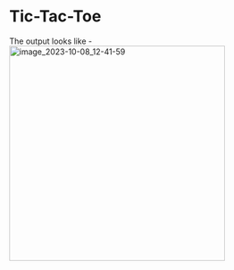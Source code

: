 # Tic-Tac-Toe

The output looks like -
<img width="386" alt="image_2023-10-08_12-41-59" src="https://github.com/i-am-surovi/Tic-Tac-Toe/assets/117065226/aaf7c035-9832-4ab5-8aa2-a722725c2649">
